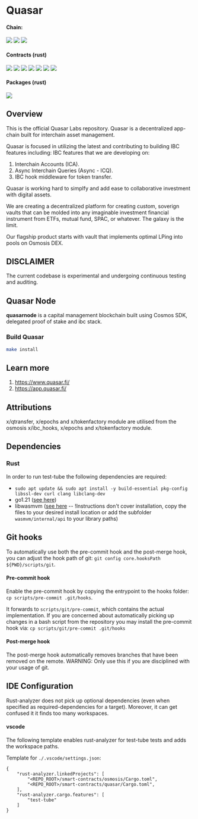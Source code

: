 # Quasar

#### Chain:
![](https://github.com/quasar-finance/quasar/actions/workflows/build_go.yml/badge.svg)
![](https://github.com/quasar-finance/quasar/actions/workflows/lint_go.yml/badge.svg)
![](https://github.com/quasar-finance/quasar/actions/workflows/test_go.yml/badge.svg)

#### Contracts (rust)
![](https://github.com/quasar-finance/quasar/actions/workflows/cl_vault.yml/badge.svg)
![](https://github.com/quasar-finance/quasar/actions/workflows/dex_router_osmosis.yml/badge.svg)
![](https://github.com/quasar-finance/quasar/actions/workflows/lst_adapter_osmosis.yml/badge.svg)
![](https://github.com/quasar-finance/quasar/actions/workflows/lst_dex_adapter_osmosis.yml/badge.svg)
![](https://github.com/quasar-finance/quasar/actions/workflows/merkle_incentives.yml/badge.svg)
![](https://github.com/quasar-finance/quasar/actions/workflows/range_middleware.yml/badge.svg)
![](https://github.com/quasar-finance/quasar/actions/workflows/token_burner.yml/badge.svg)

#### Packages (rust)
![](https://github.com/quasar-finance/quasar/actions/workflows/quasar_types.yml/badge.svg)

## Overview

This is the official Quasar Labs repository.
Quasar is a decentralized app-chain built for interchain asset management.

Quasar is focused in utilizing the latest and contributing to building IBC features including:
IBC features that we are developing on:
1. Interchain Accounts (ICA).
2. Async Interchain Queries (Async - ICQ).
3. IBC hook middleware for token transfer. 

Quasar is working hard to simplfy and add ease to collaborative investment with digital assets. 

We are creating a decentralized platform for creating custom, soverign vaults that can be molded into any imaginable investment financial instrument from ETFs, mutual fund, SPAC, or whatever. 
The galaxy is the limit. 

Our flagship product starts with vault that implements optimal LPing into pools on Osmosis DEX.

## DISCLAIMER
The current codebase is experimental and undergoing continuous testing and auditing. 

## Quasar Node
**quasarnode** is a capital management blockchain built using Cosmos SDK, delegated proof of stake and ibc stack. 

### Build Quasar

```bash
make install 
```

  
## Learn more
1. https://www.quasar.fi/
2. https://app.quasar.fi/
 
## Attributions

x/qtransfer, x/epochs and x/tokenfactory module are utilised from the osmosis x/ibc_hooks, x/epochs and x/tokenfactory module.


## Dependencies
### Rust
In order to run test-tube the following dependencies are required:
* `sudo apt update && sudo apt install -y build-essential pkg-config libssl-dev curl clang libclang-dev`
* go1.21 ([see here](https://go.dev/doc/install))
* libwasmvm ([see here](https://github.com/CosmWasm/wasmvm) -- !Instructions don't cover installation, copy the files to your desired install location or add the subfolder `wasmvm/internal/api` to your library paths) 

## Git hooks
To automatically use both the pre-commit hook and the post-merge hook, you can adjust the hook path of git: `git config core.hooksPath ${PWD}/scripts/git`.

#### Pre-commit hook
Enable the pre-commit hook by copying the entrypoint to the hooks folder: `cp scripts/pre-commit .git/hooks`.

It forwards to `scripts/git/pre-commit`, which contains the actual implementation.
If you are concerned about automatically picking up changes in a bash script from the repository you may install the pre-commit hook via: `cp scripts/git/pre-commit .git/hooks`

#### Post-merge hook
The post-merge hook automatically removes branches that have been removed on the remote.
WARNING: Only use this if you are disciplined with your usage of git.

## IDE Configuration
Rust-analyzer does not pick up optional dependencies (even when specified as required-dependencies for a target). Moreover, it can get confused it it finds too many workspaces.

#### vscode
The following template enables rust-analyzer for test-tube tests and adds the workspace paths.

Template for `./.vscode/settings.json`:
```
{
    "rust-analyzer.linkedProjects": [
        "<REPO_ROOT>/smart-contracts/osmosis/Cargo.toml",
        "<REPO_ROOT>/smart-contracts/quasar/Cargo.toml",
    ],
    "rust-analyzer.cargo.features": [
        "test-tube"
    ]
}
```
